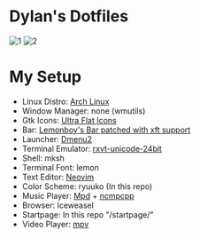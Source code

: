 # Dylan's Dotfiles

![1](http://i.imgur.com/TtZDiiK.png)
![2](http://i.imgur.com/JZ3c6R3.png)

<!--- My Setup {{{ -->

# My Setup

* Linux Distro: [Arch Linux](https://www.archlinux.org/)
* Window Manager: none (wmutils)
* Gtk Icons: [Ultra Flat Icons](https://aur.archlinux.org/packages/ultra-flat-icons/)
* Bar: [Lemonboy's Bar patched with xft support](https://github.com/krypt-n/bar)
* Launcher: [Dmenu2](https://github.com/mrshankly/dmenu2)
* Terminal Emulator: [rxvt-unicode-24bit](https://aur4.archlinux.org/packages/rxvt-unicode-24bit/)
* Shell: mksh
* Terminal Font: lemon
* Text Editor: [Neovim](https://github.com/neovim/neovim)
* Color Scheme: ryuuko (In this repo)
* Music Player: [Mpd](http://www.musicpd.org/) + [ncmpcpp](http://ncmpcpp.rybczak.net/)
* Browser: Iceweasel
* Startpage: In this repo "/startpage/"
* Video Player: [mpv](https://github.com/mpv-player/mpv)

<!--- }}} -->


